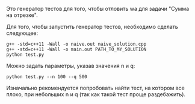 Это генератор тестов для того, чтобы отловить wa для задачи "Сумма на отрезке". 

Для того, чтобы запустить генератор тестов, необходимо сделать следующее:

```
g++ -std=c++11 -Wall -o naive.out naive_solution.cpp
g++ -std=c++11 -Wall -o main.out PATH_TO_MY_SOLUTION
python test.py
```

Можно задать параметры, указав значения n и q:
```
python test.py --n 100 --q 500
```

Изначально рекомендуется попробовать найти тест, на котором все плохо, при небольших n и q (так как такой тест проще раздебажить).
